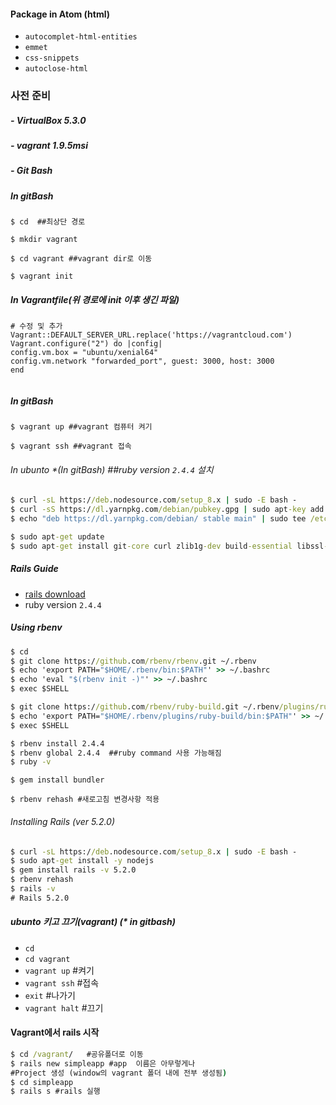 #### Package in Atom (html)

- `autocomplet-html-entities` 
- `emmet` 
- `css-snippets`
- `autoclose-html`



### 사전 준비

##### - VirtualBox 5.3.0

##### - vagrant 1.9.5msi

##### - Git Bash


   
##### In gitBash

`$ cd  ##최상단 경로 `

`$ mkdir vagrant`

`$ cd vagrant ##vagrant dir로 이동`

`$ vagrant init`

##### In Vagrantfile(위 경로에 init 이후 생긴 파일)

```
# 수정 및 추가
Vagrant::DEFAULT_SERVER_URL.replace('https://vagrantcloud.com')
Vagrant.configure("2") do |config|
config.vm.box = "ubuntu/xenial64"
config.vm.network "forwarded_port", guest: 3000, host: 3000
end
    
```

##### In gitBash

`$ vagrant up ##vagrant 컴퓨터 켜기` 

`$ vagrant ssh ##vagrant 접속`

###### In ubunto *(In gitBash)    ##ruby  version `2.4.4` 설치

```cmd
$ curl -sL https://deb.nodesource.com/setup_8.x | sudo -E bash -
$ curl -sS https://dl.yarnpkg.com/debian/pubkey.gpg | sudo apt-key add -
$ echo "deb https://dl.yarnpkg.com/debian/ stable main" | sudo tee /etc/apt/sources.list.d/yarn.list

$ sudo apt-get update
$ sudo apt-get install git-core curl zlib1g-dev build-essential libssl-dev libreadline-dev libyaml-dev libsqlite3-dev sqlite3 libxml2-dev libxslt1-dev libcurl4-openssl-dev software-properties-common libffi-dev nodejs yarn
```

##### Rails Guide

- [rails download]("https://gorails.com/]")
- ruby  version `2.4.4`

##### Using rbenv

```cmd
$ cd
$ git clone https://github.com/rbenv/rbenv.git ~/.rbenv
$ echo 'export PATH="$HOME/.rbenv/bin:$PATH"' >> ~/.bashrc
$ echo 'eval "$(rbenv init -)"' >> ~/.bashrc
$ exec $SHELL

$ git clone https://github.com/rbenv/ruby-build.git ~/.rbenv/plugins/ruby-build
$ echo 'export PATH="$HOME/.rbenv/plugins/ruby-build/bin:$PATH"' >> ~/.bashrc
$ exec $SHELL

$ rbenv install 2.4.4
$ rbenv global 2.4.4  ##ruby command 사용 가능해짐
$ ruby -v
```

`$ gem install bundler`

`$ rbenv rehash #새로고침 변경사항 적용` 

###### Installing Rails (ver 5.2.0)

~~~cmd
$ curl -sL https://deb.nodesource.com/setup_8.x | sudo -E bash -
$ sudo apt-get install -y nodejs
$ gem install rails -v 5.2.0
$ rbenv rehash
$ rails -v
# Rails 5.2.0
~~~



##### ubunto 키고 끄기(vagrant) (* in gitbash)

- `cd`
- `cd vagrant`
- `vagrant up` #켜기
- `vagrant ssh` #접속
- `exit` #나가기
- `vagrant halt` #끄기



#### Vagrant에서 rails  시작

```cmd
$ cd /vagrant/   #공유폴더로 이동
$ rails new simpleapp #app  이름은 아무렇게나
#Project 생성 (window의 vagrant 폴더 내에 전부 생성됨)
$ cd simpleapp
$ rails s #rails 실행
```

